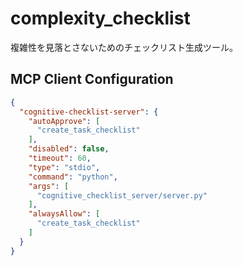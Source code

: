 # complexity_checklist
複雑性を見落とさないためのチェックリスト生成ツール。

## MCP Client Configuration

```json
{
  "cognitive-checklist-server": {
    "autoApprove": [
      "create_task_checklist"
    ],
    "disabled": false,
    "timeout": 60,
    "type": "stdio",
    "command": "python",
    "args": [
      "cognitive_checklist_server/server.py"
    ],
    "alwaysAllow": [
      "create_task_checklist"
    ]
  }
}
